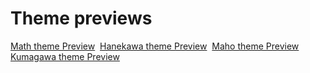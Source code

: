 # Theme previews
[Math theme Preview](https://imgur.com/a/EythFU8)&nbsp;
[Hanekawa theme Preview](https://imgur.com/a/SecwGHT)&nbsp;
[Maho theme Preview](https://imgur.com/a/gQK2wJ6)&nbsp;
[Kumagawa theme Preview](https://imgur.com/a/n7iKMEI)

